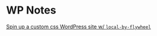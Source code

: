 # WP Notes

[Spin up a custom css WordPress site w/ `local-by-flywheel`](/how-to-create-a-custom-css-wordpress-site.md)
